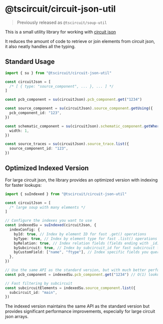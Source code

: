 # @tscircuit/circuit-json-util

> Previously released as `@tscircuit/soup-util`

This is a small utility library for working with [circuit json](https://github.com/tscircuit/circuit-json)

It reduces the amount of code to retrieve or join elements from circuit json, it also neatly handles all the typing.

## Standard Usage

```ts
import { su } from "@tscircuit/circuit-json-util"

const circuitJson = [
  /* [ { type: "source_component", ... }, ... ] */
]

const pcb_component = su(circuitJson).pcb_component.get("1234")

const source_component = su(circuitJson).source_component.getUsing({
  pcb_component_id: "123",
})

const schematic_component = su(circuitJson).schematic_component.getWhere({
  width: 1,
})

const source_traces = su(circuitJson).source_trace.list({
  source_component_id: "123",
})
```

## Optimized Indexed Version

For large circuit json, the library provides an optimized version with indexing for faster lookups:

```ts
import { suIndexed } from "@tscircuit/circuit-json-util"

const circuitJson = [
  /* large soup with many elements */
]

// Configure the indexes you want to use
const indexedSu = suIndexed(circuitJson, {
  indexConfig: {
    byId: true, // Index by element ID for fast .get() operations
    byType: true, // Index by element type for fast .list() operations
    byRelation: true, // Index relation fields (fields ending with _id)
    bySubcircuit: true, // Index by subcircuit_id for fast subcircuit filtering
    byCustomField: ["name", "ftype"], // Index specific fields you query often
  },
})

// Use the same API as the standard version, but with much better performance
const pcb_component = indexedSu.pcb_component.get("1234") // O(1) lookup

// Fast filtering by subcircuit
const subcircuitElements = indexedSu.source_component.list({
  subcircuit_id: "main",
})
```

The indexed version maintains the same API as the standard version but provides significant performance improvements, especially for large circuit json arrays.
